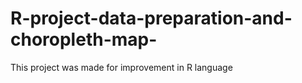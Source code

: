 # R-project-data-preparation-and-choropleth-map-
This project was made for improvement in R language
